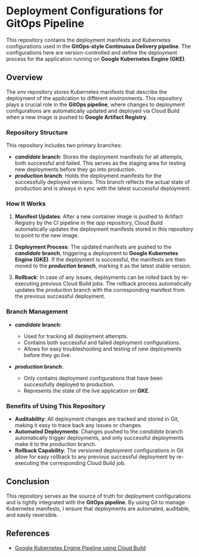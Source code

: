 # Deployment Configurations for GitOps Pipeline

This repository contains the deployment manifests and Kubernetes configurations used in the **GitOps-style Continuous Delivery pipeline**. The configurations here are version-controlled and define the deployment process for the application running on **Google Kubernetes Engine (GKE)**.

## Overview

The _env_ repository stores Kubernetes manifests that describe the deployment of the application to different environments. This repository plays a crucial role in the **GitOps pipeline**, where changes to deployment configurations are automatically updated and deployed via Cloud Build when a new image is pushed to **Google Artifact Registry**.

### Repository Structure

This repository includes two primary branches:

- **_candidate_ branch**: Stores the deployment manifests for all attempts, both successful and failed. This serves as the staging area for testing new deployments before they go into production.
- **_production_ branch**: Holds the deployment manifests for the successfully deployed versions. This branch reflects the actual state of production and is always in sync with the latest successful deployment.

### How It Works

1. **Manifest Updates**: After a new container image is pushed to Artifact Registry by the CI pipeline in the _app_ repository, Cloud Build automatically updates the deployment manifests stored in this repository to point to the new image.
   
2. **Deployment Process**: The updated manifests are pushed to the **_candidate_ branch**, triggering a deployment to **Google Kubernetes Engine (GKE)**. If the deployment is successful, the manifests are then moved to the **_production_ branch**, marking it as the latest stable version.

3. **Rollback**: In case of any issues, deployments can be rolled back by re-executing previous Cloud Build jobs. The rollback process automatically updates the _production_ branch with the corresponding manifest from the previous successful deployment.

### Branch Management

- **_candidate_ branch**:
    - Used for tracking all deployment attempts.
    - Contains both successful and failed deployment configurations.
    - Allows for easy troubleshooting and testing of new deployments before they go live.

- **_production_ branch**:
    - Only contains deployment configurations that have been successfully deployed to production.
    - Represents the state of the live application on **GKE**.

### Benefits of Using This Repository

- **Auditability**: All deployment changes are tracked and stored in Git, making it easy to trace back any issues or changes.
- **Automated Deployments**: Changes pushed to the _candidate_ branch automatically trigger deployments, and only successful deployments make it to the _production_ branch.
- **Rollback Capability**: The versioned deployment configurations in Git allow for easy rollback to any previous successful deployment by re-executing the corresponding Cloud Build job.

## Conclusion

This repository serves as the source of truth for deployment configurations and is tightly integrated with the **GitOps pipeline**. By using Git to manage Kubernetes manifests, I ensure that deployments are automated, auditable, and easily reversible.
## References

- [Google Kubernetes Engine Pipeline using Cloud Build](https://www.cloudskillsboost.google/focuses/52829?parent=catalog)

